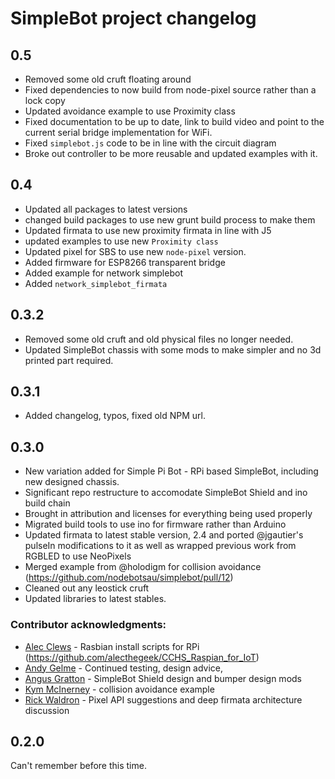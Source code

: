 # SimpleBot project changelog

## 0.5

* Removed some old cruft floating around
* Fixed dependencies to now build from node-pixel source rather than a lock copy
* Updated avoidance example to use Proximity class
* Fixed documentation to be up to date, link to build video and point to the 
current serial bridge implementation for WiFi.
* Fixed `simplebot.js` code to be in line with the circuit diagram
* Broke out controller to be more reusable and updated examples with it.

## 0.4

* Updated all packages to latest versions
* changed build packages to use new grunt build process to make them
* Updated firmata to use new proximity firmata in line with J5
* updated examples to use new `Proximity class`
* Updated pixel for SBS to use new `node-pixel` version.
* Added firmware for ESP8266 transparent bridge
* Added example for network simplebot 
* Added `network_simplebot_firmata`

## 0.3.2

* Removed some old cruft and old physical files no longer needed.
* Updated SimpleBot chassis with some mods to make simpler and no 3d printed part required.

## 0.3.1

* Added changelog, typos, fixed old NPM url.

## 0.3.0

* New variation added for Simple Pi Bot - RPi based SimpleBot, including new designed chassis.
* Significant repo restructure to accomodate SimpleBot Shield and ino build chain
* Brought in attribution and licenses for everything being used properly
* Migrated build tools to use ino for firmware rather than Arduino
* Updated firmata to latest stable version, 2.4 and ported @jgautier's pulseIn
modifications to it as well as wrapped previous work from RGBLED to use NeoPixels
* Merged example from @holodigm for collision avoidance (https://github.com/nodebotsau/simplebot/pull/12)
* Cleaned out any leostick cruft
* Updated libraries to latest stables.

### Contributor acknowledgments:

* [Alec Clews](https://github.com/alecthegeek) - Rasbian install scripts for RPi (https://github.com/alecthegeek/CCHS_Raspian_for_IoT)
* [Andy Gelme](https://github.com/geekscape) - Continued testing, design advice, 
* [Angus Gratton](https://github.com/projectgus) - SimpleBot Shield design and bumper design mods
* [Kym McInerney](https://github.com/holodigm) - collision avoidance example
* [Rick Waldron](https://github.com/rwaldron) - Pixel API suggestions and deep firmata architecture discussion

## 0.2.0

Can't remember before this time.
